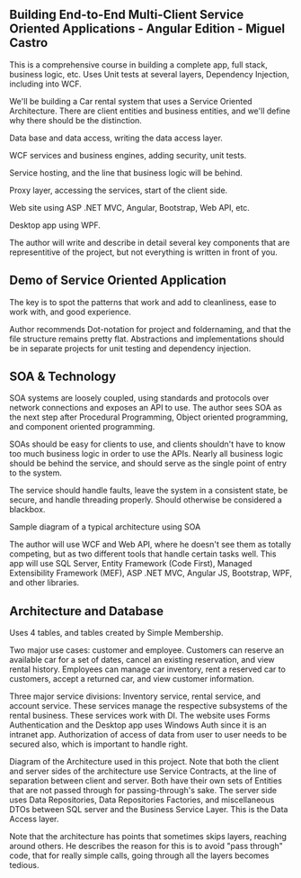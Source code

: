Building End-to-End Multi-Client Service Oriented Applications - Angular Edition - Miguel Castro
--------------------------------------------

This is a comprehensive course in building a complete app, full stack, business logic, etc. Uses Unit tests at several layers, Dependency Injection, including into WCF.

We'll be building a Car rental system that uses a Service Oriented Architecture. There are client entities and business entities, and we'll define why there should be the distinction.

Data base and data access, writing the data access layer.

WCF services and business engines, adding security, unit tests.

Service hosting, and the line that business logic will be behind.

Proxy layer, accessing the services, start of the client side.

Web site using ASP .NET MVC, Angular, Bootstrap, Web API, etc.

Desktop app using WPF.

The author will write and describe in detail several key components that are representitive of the project, but not everything is written in front of you.

## Demo of Service Oriented Application

The key is to spot the patterns that work and add to cleanliness, ease to work with, and good experience.

Author recommends Dot-notation for project and foldernaming, and that the file structure remains pretty flat. Abstractions and implementations should be in separate projects for unit testing and dependency injection.

## SOA & Technology

SOA systems are loosely coupled, using standards and protocols over network connections and exposes an API to use. The author sees SOA as the next step after Procedural Programming, Object oriented programming, and component oriented programming.

SOAs should be easy for clients to use, and clients shouldn't have to know too much business logic in order to use the APIs. Nearly all business logic should be behind the service, and should serve as the single point of entry to the system.

The service should handle faults, leave the system in a consistent state, be secure, and handle threading properly. Should otherwise be considered a blackbox.

Sample diagram of a typical architecture using SOA

The author will use WCF and Web API, where he doesn't see them as totally competing, but as two different tools that handle certain tasks well. This app will use SQL Server, Entity Framework (Code First), Managed Extensibility Framework (MEF), ASP .NET MVC, Angular JS, Bootstrap, WPF, and other libraries.

## Architecture and Database

Uses 4 tables, and tables created by Simple Membership.

Two major use cases: customer and employee. Customers can reserve an available car for a set of dates, cancel an existing reservation, and view rental history. Employees can manage car inventory, rent a reserved car to customers, accept a returned car, and view customer information.

Three major service divisions: Inventory service, rental service, and account service. These services manage the respective subsystems of the rental business. These services work with DI. The website uses Forms Authentication and the Desktop app uses Windows Auth since it is an intranet app. Authorization of access of data from user to user needs to be secured also, which is important to handle right.

Diagram of the Architecture used in this project. Note that both the client and server sides of the architecture use Service Contracts, at the line of separation between client and server. Both have their own sets of Entities that are not passed through for passing-through's sake. The server side uses Data Repositories, Data Repositories Factories, and miscellaneous DTOs between SQL server and the Business Service Layer. This is the Data Access layer.

Note that the architecture has points that sometimes skips layers, reaching around others. He describes the reason for this is to avoid "pass through" code, that for really simple calls, going through all the layers becomes tedious.
